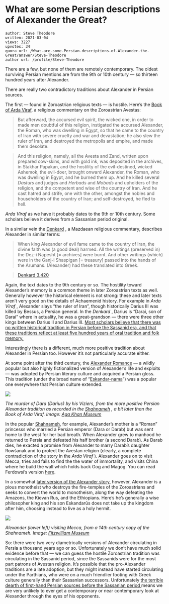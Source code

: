 # What are some Persian descriptions of Alexander the Great?

	author: Steve Theodore
	written: 2021-03-04
	views: 3227
	upvotes: 34
	quora url: /What-are-some-Persian-descriptions-of-Alexander-the-Great/answer/Steve-Theodore
	author url: /profile/Steve-Theodore


There are a few, but none of them are remotely contemporary. The oldest surviving Persian mentions are from the 9th or 10th century — so thirteen hundred years after Alexander.
 
There are really two contradictory traditions about Alexander in Persian sources.

The first — found in Zoroastrian religious texts — is hostile. Here’s the [Book of Arda Viraf](http://www.avesta.org/mp/viraf.html), a religious commentary on the Zoroastrian Avestas:

> But afterward, the accursed evil spirit, the wicked one, in order to made men doubtful of this religion, instigated the accursed Alexander, the Roman, who was dwelling in Egypt, so that he came to the country of Iran with severe cruelty and war and devastation; he also slew the ruler of Iran, and destroyed the metropolis and empire, and made them desolate.

> And this religion, namely, all the Avesta and Zand, written upon prepared cow-skins, and with gold ink, was deposited in the archives, in Stakhar Papakan, and the hostility of the evil-destined, wicked Ashemok, the evil-doer, brought onward Alexander, the Roman, who was dwelling in Egypt, and he burned them up. And he killed several _Dasturs_  and judges and _Herbads_  and _Mobads_  and upholders of the religion, and the competent and wise of the country of Iran. And he cast hatred and strife, one with the other, amongst the nobles and householders of the country of Iran; and self-destroyed, he fled to hell.

_Arda Viraf_ as we have it probably dates to the 9th or 10th century. Some scholars believe it derives from a Sassanian period original.

In a similar vein the [Denkard](https://iranicaonline.org/articles/denkard) , a Mazdaean religious commentary, describes Alexander in similar terms:

> When king Alexander of evil fame came to the country of Iran, the divine faith was (a good deal) harmed. All the writings (preserved in) the Dez-i Napesht [= archives] were burnt. And other writings (which) were in the Ganj-i Shaspigan [= treasury] passed into the hands of the Arumans. (Alexander) had these translated into Greek.

> [Denkard 3.420](http://www.avesta.org/denkard/dk3s414.html#chap420)

Again, the text dates to the 9th century or so. The hostility toward Alexander’s memory is a common theme in later Zoroastrian texts as well. Generally however the historical element is not strong: these and later texts aren’t very good on the details of Achaemenid history. For example in _Arda Viraf_ , Alexander slays “the ruler of Iran”, though historically Darius III was killed by Bessus, a Persian general. In the _Denkard_ , Darius is “Darai, son of Darai” where in actuality, he was a great-grandson — there were three other kings between Darius II and Darius III. [Most scholars believe that there was no written historical tradition in Persian before the Sassanid era, and that these traditions reflect at least five hundred years of oral tradition and folk memory.](https://iranicaonline.org/articles/iran-iii-traditional-history)

Interestingly there is a different, much more positive tradition about Alexander in Persian too. However it’s not particularly accurate either.

At some point after the third century, the [Alexander Romance](https://oxfordre.com/classics/view/10.1093/acrefore/9780199381135.001.0001/acrefore-9780199381135-e-8245) — a wildly popular but also highly fictionalized version of Alexander’s life and exploits — was adopted by Persian literary culture and acquired a Persian gloss. This tradition (under the broad name of “[Eskandar-nama](https://iranicaonline.org/articles/eskandar-nama)”) was a popular one everywhere that Persian culture extended.

![](https://qph.fs.quoracdn.net/main-qimg-c910c93dde7e4f76c4e70d906c107741)

_The murder of Dara (Darius) by his Viziers, from the more positive Persian Alexander tradition as recorded in the_ _[Shahnameh](https://en.wikipedia.org/wiki/Shahnameh)_ _, a bit later than the Book of Arda Viraf. Image:_ _[Aga Khan Museum](https://www.agakhanmuseum.org/collection/artifact/the-murder-of-dara-by-his-viziers-akm53)_ 

In the popular [Shahnameh](https://www.loc.gov/exhibits/thousand-years-of-the-persian-book/epic-of-shahnameh.html), for example, Alexander’s mother is a “Roman” princesss who married a Persian emperor (Dara or Darab) but was sent home to the west for her bad breath. When Alexander grew to manhood he returned to Persia and defeated his half brother (a second Darab). As Darab dies, he exacted a promise from Alexander to marry Darab’s daughter Rowšanak and to protect the Avestan religion (clearly, a complete contradiction of the story in the _Arda Viraf_ ). Alexander goes on to visit Mecca, tries and fails to find the the water of immortality, and visits China where he build the wall which holds back Gog and Magog. You can read Ferdowsi’s version [here](https://en.wikisource.org/wiki/Shah_Nameh/Sikander).

In a somewhat [later version of the Alexander story](https://iranicaonline.org/articles/eskandar-nama-of-nezami), however, Alexander is a pious monotheist who destroys the fire-temples of the Zoroastrians and seeks to convert the world to monotheism, along the way defeating the Amazons, the Kievan Rus, and the Ethiopians. Here’s he’s generally a wise philosopher king and his son Eskandarūs does not take up the kingdom after him, choosing instead to live as a holy hermit.

![](https://qph.fs.quoracdn.net/main-qimg-29454311987bd45bcb8cfff4d44d923d)

_Alexander (lower left) visiting Mecca, from a 14th century copy of the Shahnameh. Image:_ _[Fitzwilliam Museum](https://www.fitzmuseum.cam.ac.uk/gallery/shahnameh/vgallery/section164b4.html?p=10)_ 

So: there were two very diametrically versions of Alexander circulating in Persia a thousand years ago or so. Unfortunately we don’t have much solid evidence before that — we can guess the hostile Zoroastrian tradition was circulating in the Sassanid period, since the Sassanids were for the most part patrons of Avestan religion. It’s possible that the pro-Alexander traditions are a late adoption, but they might instead have started circulating under the Parthians, who were on a much friendlier footing with Greek culture generally than their Sassanian successors. Unfortunately [the terrible dearth of first-hand Persian sources before the Sassanian period ](https://www.quora.com/It-seems-like-most-of-what-we-know-about-Achaemenid-Persia-comes-from-ancient-Greek-records-Why-are-the-Persians-own-records-so-sparse/answer/Steve-Theodore)means we are very unlikely to ever get a contemporary or near contemporary look at Alexander through the eyes of his opponents.

